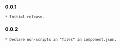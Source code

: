 ### 0.0.1
    * Initial release.

### 0.0.2
    * Declare non-scripts in "files" in component.json.
